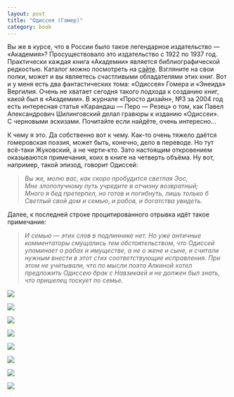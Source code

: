 ```yaml
---
layout: post
title: "Одиссея (Гомер)"
category: book
---
```

Вы же в&#160;курсе, что в&#160;России было такое легендарное издательство&#160;— «Академия»? Просуществовало это издательство с&#160;1922&#160;по 1937&#160;год. Практически каждая книга «Академии» является библиографической редкостью. Каталог можно посмотреть на [сайте](https://academia.bukinist.su/). Взгляните на свои полки, может и&#160;вы являетесь счастливыми обладателями этих книг. Вот и&#160;у&#160;меня есть два фантастических тома: «Одиссея» Гомера и&#160;«Энеида» Вергилия. Очень не хватает сегодня такого подхода к&#160;созданию книг, какой был в&#160;«Академии». В&#160;журнале «Просто дизайн», №3&#160;за 2004&#160;год есть интересная статья «Карандаш&#160;— Перо&#160;— Резец» о&#160;том, как Павел Александрович Шилинговский делал гравюры к&#160;изданию «Одиссеи». С&#160;черновыми эскизами. Почитайте если найдёте, очень интересно...

К&#160;чему я это. Да собственно вот к&#160;чему. Как-то очень тяжело даётся гомеровская поэзия, может быть, конечно, дело в&#160;переводе. Но тут всё-таки Жуковский, а&#160;не черти-кто. Зато настоящим откровением оказываются примечания, коих в&#160;книге на четверть объёма. Ну вот, например, такой эпизод, говорит Одиссей:

>*Вы же, молю вас, как скоро пробудится светлая Эос,<br/>
Мне злополучному путь учредите в&#160;отчизну возвратный;<br/>
Много я бед претерпел, но готов и&#160;погибнуть, лишь только б<br/>
Светлый свой дом и&#160;семью, и&#160;рабов, и&#160;богатства увидеть.*

Далее, к&#160;последней строке процитированного отрывка идёт такое примечание:

>*И семью&#160;— этих слов в&#160;подлиннике нет. Но уже античные комментаторы смущались тем обстоятельством, что Одиссей упоминает о&#160;рабах и&#160;имуществе, а&#160;не о&#160;жене и&#160;сыне, и&#160;считали нужным внести в&#160;этот стих соответствующие исправления. При этом не учитывали, что по мысли поэта Алкиной хотел предложить Одиссею брак с&#160;Навзикаей и&#160;не должен был знать, что пришелец тоскует по семье.*

![](https://pics.livejournal.com/quillcraft/pic/001az9fe)

![](https://pics.livejournal.com/quillcraft/pic/001b0spc)

![](https://pics.livejournal.com/quillcraft/pic/001b10r2)

![](https://pics.livejournal.com/quillcraft/pic/001b28gb)

![](https://pics.livejournal.com/quillcraft/pic/001b3w93)

![](https://pics.livejournal.com/quillcraft/pic/001b4r47)

![](https://pics.livejournal.com/quillcraft/pic/001b5fdb)

![](https://pics.livejournal.com/quillcraft/pic/001b67xe)
